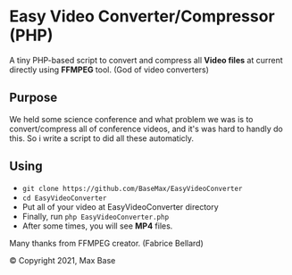 # Easy Video Converter/Compressor (PHP)

A tiny PHP-based script to convert and compress all **Video files** at current directly using **FFMPEG** tool. (God of video converters)

## Purpose

We held some science conference and what problem we was is to convert/compress all of conference videos, and it's was hard to handly do this.
So i write a script to did all these automaticly.

## Using

- `git clone https://github.com/BaseMax/EasyVideoConverter`
- `cd EasyVideoConverter`
- Put all of your video at EasyVideoConverter directory
- Finally, run `php EasyVideoConverter.php`
- After some times, you will see **MP4** files.

Many thanks from FFMPEG creator. (Fabrice Bellard)

© Copyright 2021, Max Base
